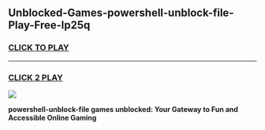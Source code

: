 
## Unblocked-Games-powershell-unblock-file-Play-Free-lp25q
<h3>
<a href="https://premium76.site?title=powershell-unblock-file&ref=23A">CLICK TO PLAY</a></h3>
<hr>

<h3>
<a href="https://premium76.site?title=powershell-unblock-file&ref=23A">CLICK 2 PLAY</a>
  
</h3>

<a href="https://premium76.site?title=powershell-unblock-file&ref=23A"><img src="https://clearcache.store/games.png"></a>


**powershell-unblock-file games unblocked: Your Gateway to Fun and Accessible Online Gaming**
